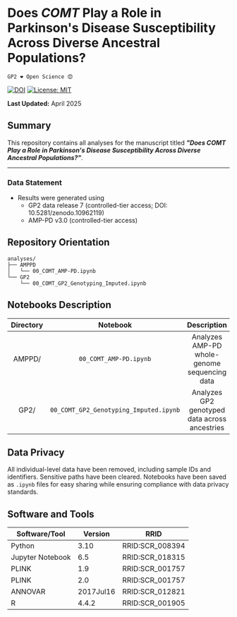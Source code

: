 # Does *COMT* Play a Role in Parkinson's Disease Susceptibility Across Diverse Ancestral Populations?


`GP2 ❤️ Open Science 😍`

[![DOI](https://zenodo.org/badge/920284062.svg)](RELLENAR)
[![License: MIT](https://img.shields.io/badge/License-MIT-yellow.svg)](https://opensource.org/licenses/MIT)


**Last Updated:** April 2025

## Summary
This repository contains all analyses for the manuscript titled ***"Does COMT Play a Role in Parkinson's Disease Susceptibility Across Diverse Ancestral Populations?"***. 

---

### Data Statement 
* Results were generated using
  - GP2 data release 7 (controlled-tier access; DOI: 10.5281/zenodo.10962119)
  - AMP-PD v3.0 (controlled-tier access)


## Repository Orientation
```
analyses/
├── AMPPD
│   └── 00_COMT_AMP-PD.ipynb
└── GP2
    └── 00_COMT_GP2_Genotyping_Imputed.ipynb
```

## Notebooks Description
| **Directory** | **Notebook**                             | **Description**                                             |
|:-------------:|:----------------------------------------:|:-----------------------------------------------------------:|
| AMPPD/        | `00_COMT_AMP-PD.ipynb`                   | Analyzes AMP-PD whole-genome sequencing data                |
| GP2/          | `00_COMT_GP2_Genotyping_Imputed.ipynb`                  | Analyzes GP2 genotyped data across ancestries               |


## Data Privacy
All individual-level data have been removed, including sample IDs and identifiers. Sensitive paths have been cleared. Notebooks have been saved as `.ipynb` files for easy sharing while ensuring compliance with data privacy standards.

## Software and Tools
|Software/Tool     |Version   |RRID                  |
|------------------|----------|----------------------|
|Python	           |3.10      |RRID:SCR_008394       |
|Jupyter Notebook  |6.5	      |RRID:SCR_018315       |
|PLINK	           |1.9	      |RRID:SCR_001757       |
|PLINK	           |2.0       |RRID:SCR_001757       |
|ANNOVAR	         |2017Jul16 |RRID:SCR_012821       |
|R                 |4.4.2     |RRID:SCR_001905	     |


